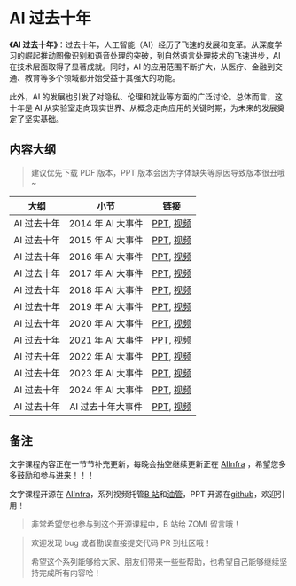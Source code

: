 <!--Copyright © ZOMI 适用于[License](https://github.com/Infrasys-AI/AIInfra)版权许可-->

# AI 过去十年

**《AI 过去十年》**：过去十年，人工智能（AI）经历了飞速的发展和变革。从深度学习的崛起推动图像识别和语音处理的突破，到自然语言处理技术的飞速进步，AI 在技术层面取得了显著成就。同时，AI 的应用范围不断扩大，从医疗、金融到交通、教育等多个领域都开始受益于其强大的功能。

此外，AI 的发展也引发了对隐私、伦理和就业等方面的广泛讨论。总体而言，这十年是 AI 从实验室走向现实世界、从概念走向应用的关键时期，为未来的发展奠定了坚实基础。

## 内容大纲

> 建议优先下载 PDF 版本，PPT 版本会因为字体缺失等原因导致版本很丑哦~

| 大纲 | 小节 | 链接 |
|:---:|:----:|:--------------------:|
| AI 过去十年 | 2014 年 AI 大事件  | [PPT](./2014.pdf), [视频]() |
| AI 过去十年 | 2015 年 AI 大事件  | [PPT](./2015.pdf), [视频]() |
| AI 过去十年 | 2016 年 AI 大事件  | [PPT](./2016.pdf), [视频]() |
| AI 过去十年 | 2017 年 AI 大事件  | [PPT](./2017.pdf), [视频]() |
| AI 过去十年 | 2018 年 AI 大事件  | [PPT](./2018.pdf), [视频]() |
| AI 过去十年 | 2019 年 AI 大事件  | [PPT](./2019.pdf), [视频](https://www.bilibili.com/video/BV1YvPReGEcj) |
| AI 过去十年 | 2020 年 AI 大事件  | [PPT](./2020.pdf), [视频](https://www.bilibili.com/video/BV193F6eoEaS) |
| AI 过去十年 | 2021 年 AI 大事件  | [PPT](./2021.pdf), [视频](https://www.bilibili.com/video/BV1cKFde7Ez9) |
| AI 过去十年 | 2022 年 AI 大事件  | [PPT](./2022.pdf), [视频](https://www.bilibili.com/video/BV1jUFQewEze) |
| AI 过去十年 | 2023 年 AI 大事件  | [PPT](./2023.pdf), [视频](https://www.bilibili.com/video/BV1kGFteBE2z) |
| AI 过去十年 | 2024 年 AI 大事件  | [PPT](./2024.pdf), [视频](https://www.bilibili.com/video/BV11KFtekE5X) |
| AI 过去十年 | AI 过去十年大事件  | [PPT](./History.pdf), [视频]() |

## 备注

文字课程内容正在一节节补充更新，每晚会抽空继续更新正在 [AIInfra](https://infrasys-ai.github.io/aiinfra-docs) ，希望您多多鼓励和参与进来！！！

文字课程开源在 [AIInfra](https://infrasys-ai.github.io/aiinfra-docs)，系列视频托管[B 站](https://space.bilibili.com/517221395)和[油管](https://www.youtube.com/@ZOMI666/playlists)，PPT 开源在[github](https://github.com/Infrasys-AI/AIInfra)，欢迎引用！

> 非常希望您也参与到这个开源课程中，B 站给 ZOMI 留言哦！

> 欢迎发现 bug 或者勘误直接提交代码 PR 到社区哦！
> 
> 希望这个系列能够给大家、朋友们带来一些些帮助，也希望自己能够继续坚持完成所有内容哈！
